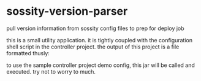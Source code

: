 # sossity-version-parser
pull version information from sossity config files to prep for deploy job

this is a small utility application. it is tightly coupled with the 
configuration shell script in the controller project.  the output of this
project is a file formatted thusly:

<bucket> <full key> <name to land it on disk>

to use the sample controller project demo config, this jar will be called 
and executed.  try not to worry to much.
